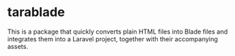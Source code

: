 # tarablade
This is a package that quickly converts plain HTML files into Blade files and integrates them into a Laravel project, together with their accompanying assets.
